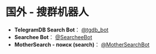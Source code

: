 # 国外 - 搜群机器人

- **TelegramDB Search Bot**： [@tgdb_bot](https://t.me/tgdb_bot)
- **Searchee Bot**： [@SearcheeBot](https://t.me/SearcheeBot)
- **MotherSearch - поиск (search)**： [@MotherSearchBot](https://t.me/MotherSearchBot)
